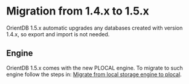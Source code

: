 
# Migration from 1.4.x to 1.5.x

OrientDB 1.5.x automatic upgrades any databases created with version 1.4.x, so export and import is not needed.

## Engine

OrientDB 1.5.x comes with the new PLOCAL engine. To migrate to such engine follow the steps in: [Migrate from local storage engine to plocal](Upgrade.md).

